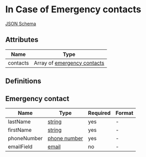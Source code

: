 In Case of Emergency contacts
=============================

[JSON Schema](schemas/in-case-of-emergency-contacts.schema.json)


Attributes
----------

| Name                   | Type
| -----------------------|----------
| contacts               | Array of [emergency contacts](#emergency-contact)


Definitions
-----------


## Emergency contact

| Name              | Type                                                  | Required | Format
| ------------------|-------------------------------------------------------|----------|---------------------------------
| lastName          | [string](field-types.md#string-field)                 | yes      | -
| firstName         | [string](field-types.md#string-field)                 | yes      | -
| phoneNumber       | [phone number](field-types.md#phone-number-field)     | yes      | -
| emailField        | [email](field-types.md#email-field)                   | no       | -

